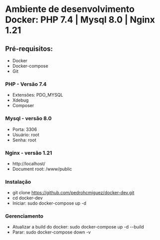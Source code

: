 # Ambiente de desenvolvimento Docker: PHP 7.4 | Mysql 8.0 | Nginx 1.21

## Pré-requisitos:
- Docker
- Docker-compose
- Git

### PHP - Versão 7.4
- Extensões: PDO_MYSQL
- Xdebug
- Composer

### Mysql - versão 8.0
- Porta: 3306
- Usuário: root
- Senha: root

### Nginx - versão 1.21
- http://localhost/
- Document root: /www/public

### Instalação
- git clone https://github.com/pedrohcmiguez/docker-dev.git
- cd docker-dev
- Iniciar: sudo docker-compose up -d

### Gerenciamento
- Atualizar a build do docker: sudo docker-compose up -d --build
- Parar: sudo docker-compose down -v
